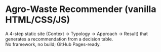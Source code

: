 # Agro-Waste Recommender (vanilla HTML/CSS/JS)

A 4-step static site (Context → Typology → Approach → Result) that generates a recommendation from a decision table.  
No framework, no build; GitHub Pages-ready.
